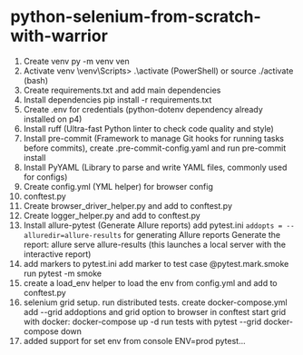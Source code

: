 # python-selenium-from-scratch-with-warrior

1. Create venv
py -m venv ven
2. Activate venv
\venv\Scripts> .\activate (PowerShell) or source ./activate (bash)
3. Create requirements.txt and add main dependencies
4. Install dependencies
pip install -r requirements.txt
5. Create .env for credentials (python-dotenv dependency already installed on p4)
6. Install ruff (Ultra-fast Python linter to check code quality and style)
7. Install pre-commit (Framework to manage Git hooks for running tasks before 
commits), create .pre-commit-config.yaml and run pre-commit install
8. Install PyYAML (Library to parse and write YAML files, commonly used for configs)
9. Create config.yml (YML helper) for browser config
10. conftest.py
10. Create browser_driver_helper.py and add to conftest.py
11. Create logger_helper.py and add to conftest.py
12. Install allure-pytest (Generate Allure reports)
    add pytest.ini `addopts = --alluredir=allure-results` for generating Allure reports
    Generate the report:
    allure serve allure-results
    (this launches a local server with the interactive report)
13. add markers to pytest.ini
    add marker to test case @pytest.mark.smoke
    run pytest -m smoke
14. create a load_env helper to load the env from config.yml and add to conftest.py
15. selenium grid setup. run distributed tests.
    create docker-compose.yml
    add --grid addoptions and grid option to browser in conftest
    start grid with docker: docker-compose up -d
    run tests with pytest --grid 
    docker-compose down 
16. added support for set env from console
    ENV=prod pytest...
    
